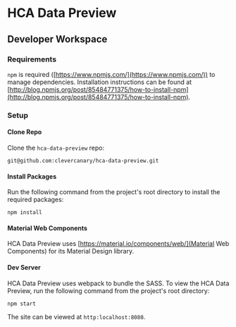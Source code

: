 # HCA Data Preview

## Developer Workspace

### Requirements

`npm` is required ([https://www.npmjs.com/](https://www.npmjs.com/)) to manage dependencies. Installation instructions can be found at [http://blog.npmjs.org/post/85484771375/how-to-install-npm](http://blog.npmjs.org/post/85484771375/how-to-install-npm).

### Setup

#### Clone Repo

Clone the `hca-data-preview` repo:

	git@github.com:clevercanary/hca-data-preview.git

#### Install Packages

Run the following command from the project's root directory to install the required packages: 

	npm install

#### Material Web Components

HCA Data Preview uses [https://material.io/components/web/](Material Web Components) for its Material Design library.

#### Dev Server

HCA Data Preview uses webpack to bundle the SASS. To view the HCA Data Preview, run the following command from the project's root directory:

	npm start

The site can be viewed at `http:localhost:8080`.
